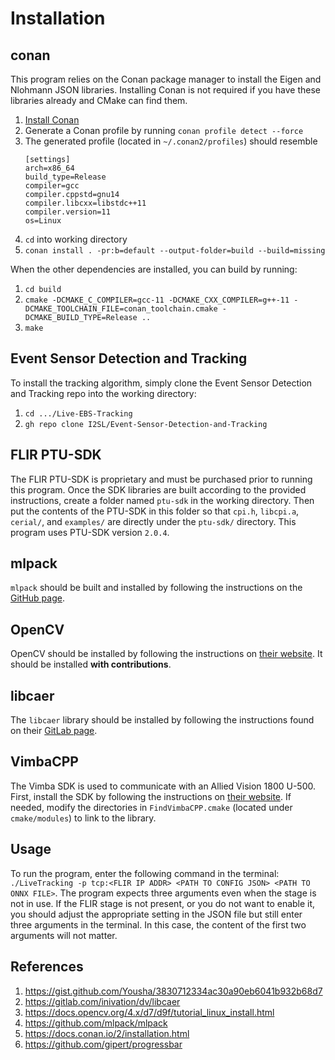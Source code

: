 # Installation

## conan
This program relies on the Conan package manager to install the Eigen and Nlohmann JSON libraries. Installing Conan is
not required if you have these libraries already and CMake can find them.
1. [Install Conan](https://docs.conan.io/2/installation.html)
2. Generate a Conan profile by running `conan profile detect --force`
3. The generated profile (located in `~/.conan2/profiles`) should resemble
   ```
   [settings]
   arch=x86_64
   build_type=Release
   compiler=gcc
   compiler.cppstd=gnu14
   compiler.libcxx=libstdc++11
   compiler.version=11
   os=Linux
   ```
4. `cd` into working directory
5. `conan install . -pr:b=default --output-folder=build --build=missing`

When the other dependencies are installed, you can build by running:
1. `cd build`
2. `cmake -DCMAKE_C_COMPILER=gcc-11 -DCMAKE_CXX_COMPILER=g++-11 -DCMAKE_TOOLCHAIN_FILE=conan_toolchain.cmake -DCMAKE_BUILD_TYPE=Release ..`
3. `make`

## Event Sensor Detection and Tracking
To install the tracking algorithm, simply clone the Event Sensor Detection and Tracking repo into the working directory:
1. `cd .../Live-EBS-Tracking`
2. `gh repo clone I2SL/Event-Sensor-Detection-and-Tracking`

## FLIR PTU-SDK
The FLIR PTU-SDK is proprietary and must be purchased prior to running this program. Once the SDK libraries are built
according to the provided instructions, create a folder named `ptu-sdk` in the working directory. Then put the contents
of the PTU-SDK in this folder so that `cpi.h`, `libcpi.a`, `cerial/`, and `examples/` are directly under the `ptu-sdk/`
directory. This program uses PTU-SDK version `2.0.4`.

## mlpack
`mlpack` should be built and installed by following the instructions on the [GitHub page](https://github.com/mlpack/mlpack).

## OpenCV
OpenCV should be installed by following the instructions on [their website](https://docs.opencv.org/4.x/d7/d9f/tutorial_linux_install.html).
It should be installed **with contributions**.

## libcaer
The `libcaer` library should be installed by following the instructions found on their [GitLab page](https://gitlab.com/inivation/dv/libcaer).

## VimbaCPP
The Vimba SDK is used to communicate with an Allied Vision 1800 U-500. First, install the SDK by following the instructions on [their website](https://www.alliedvision.com/en/products/vimba-sdk/). If needed, modify the directories in `FindVimbaCPP.cmake` (located under `cmake/modules`) to link to the library.

## Usage
To run the program, enter the following command in the terminal: `./LiveTracking -p tcp:<FLIR IP ADDR> <PATH TO CONFIG JSON> <PATH TO ONNX FILE>`.
The program expects three arguments even when the stage is not in use. If the FLIR stage is not present, or you do not
want to enable it, you should adjust the appropriate setting in the JSON file but still enter three arguments in the
terminal. In this case, the content of the first two arguments will not matter.

## References
1. https://gist.github.com/Yousha/3830712334ac30a90eb6041b932b68d7
2. https://gitlab.com/inivation/dv/libcaer
3. https://docs.opencv.org/4.x/d7/d9f/tutorial_linux_install.html
4. https://github.com/mlpack/mlpack
5. https://docs.conan.io/2/installation.html
6. https://github.com/gipert/progressbar